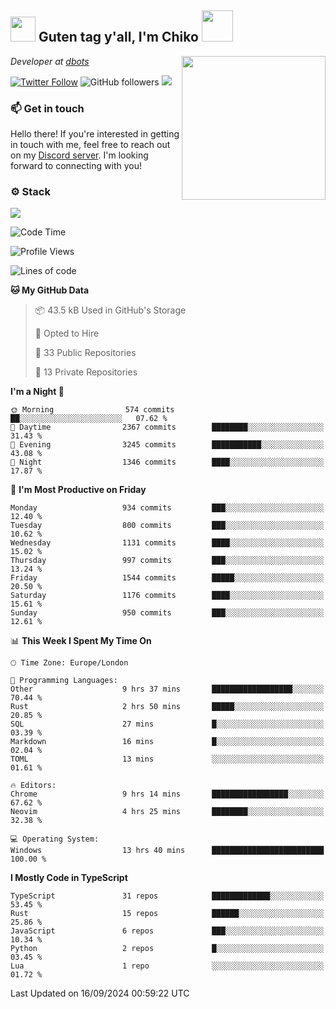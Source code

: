 <h2><img src="https://cdn.discordapp.com/emojis/1100181376730402906.gif?quality=lossless" width="40"> Guten tag y'all, I'm Chiko <img src="https://a.ppy.sh/15907233" width="50"></h2>
<a href="https://cataas.com"><img align='right' src="https://cataas.com/cat" width="230"></a>
<p><em>Developer at <a href="https://github.com/dbotsfun">dbots</a></em></p>

[![Twitter Follow](https://img.shields.io/twitter/follow/chikoxq?label=Follow)](https://twitter.com/intent/follow?screen_name=chikoxq)
![GitHub followers](https://img.shields.io/github/followers/chikof?label=Follow&style=social)
![](https://komarev.com/ghpvc/?username=chikof&color=blue)

### 📫 Get in touch
Hello there! If you're interested in getting in touch with me, feel free to reach out on my [Discord server](https://discord.gg/sejc7TnX6N). I'm looking forward to connecting with you!

### ⚙️ Stack
[![](https://skillicons.dev/icons?i=git,kubernetes,docker,js,ts,cloudflare,css,deno,express,graphql,html,mongodb,nestjs,py,react,apollo,bash,java,lua,nextjs,netlify,nodejs,ps,powershell,rust,neovim,tauri,sentry,postgres,tailwind,prisma,actix,workers)](https://skillicons.dev)

<!--START_SECTION:waka-->
![Code Time](http://img.shields.io/badge/Code%20Time-1%2C816%20hrs%2040%20mins-blue)

![Profile Views](http://img.shields.io/badge/Profile%20Views-0-blue)

![Lines of code](https://img.shields.io/badge/From%20Hello%20World%20I%27ve%20Written-6.6%20million%20lines%20of%20code-blue)

**🐱 My GitHub Data** 

> 📦 43.5 kB Used in GitHub's Storage 
 > 
> 💼 Opted to Hire
 > 
> 📜 33 Public Repositories 
 > 
> 🔑 13 Private Repositories 
 > 
**I'm a Night 🦉** 

```text
🌞 Morning                574 commits         ██░░░░░░░░░░░░░░░░░░░░░░░   07.62 % 
🌆 Daytime                2367 commits        ████████░░░░░░░░░░░░░░░░░   31.43 % 
🌃 Evening                3245 commits        ███████████░░░░░░░░░░░░░░   43.08 % 
🌙 Night                  1346 commits        ████░░░░░░░░░░░░░░░░░░░░░   17.87 % 
```
📅 **I'm Most Productive on Friday** 

```text
Monday                   934 commits         ███░░░░░░░░░░░░░░░░░░░░░░   12.40 % 
Tuesday                  800 commits         ███░░░░░░░░░░░░░░░░░░░░░░   10.62 % 
Wednesday                1131 commits        ████░░░░░░░░░░░░░░░░░░░░░   15.02 % 
Thursday                 997 commits         ███░░░░░░░░░░░░░░░░░░░░░░   13.24 % 
Friday                   1544 commits        █████░░░░░░░░░░░░░░░░░░░░   20.50 % 
Saturday                 1176 commits        ████░░░░░░░░░░░░░░░░░░░░░   15.61 % 
Sunday                   950 commits         ███░░░░░░░░░░░░░░░░░░░░░░   12.61 % 
```


📊 **This Week I Spent My Time On** 

```text
🕑︎ Time Zone: Europe/London

💬 Programming Languages: 
Other                    9 hrs 37 mins       ██████████████████░░░░░░░   70.44 % 
Rust                     2 hrs 50 mins       █████░░░░░░░░░░░░░░░░░░░░   20.85 % 
SQL                      27 mins             █░░░░░░░░░░░░░░░░░░░░░░░░   03.39 % 
Markdown                 16 mins             █░░░░░░░░░░░░░░░░░░░░░░░░   02.04 % 
TOML                     13 mins             ░░░░░░░░░░░░░░░░░░░░░░░░░   01.61 % 

🔥 Editors: 
Chrome                   9 hrs 14 mins       █████████████████░░░░░░░░   67.62 % 
Neovim                   4 hrs 25 mins       ████████░░░░░░░░░░░░░░░░░   32.38 % 

💻 Operating System: 
Windows                  13 hrs 40 mins      █████████████████████████   100.00 % 
```

**I Mostly Code in TypeScript** 

```text
TypeScript               31 repos            █████████████░░░░░░░░░░░░   53.45 % 
Rust                     15 repos            ██████░░░░░░░░░░░░░░░░░░░   25.86 % 
JavaScript               6 repos             ███░░░░░░░░░░░░░░░░░░░░░░   10.34 % 
Python                   2 repos             █░░░░░░░░░░░░░░░░░░░░░░░░   03.45 % 
Lua                      1 repo              ░░░░░░░░░░░░░░░░░░░░░░░░░   01.72 % 
```




 Last Updated on 16/09/2024 00:59:22 UTC
<!--END_SECTION:waka-->


<!--
<p align="center">
     <a href="https://discord.gg/HhybNhchcC"><img src="https://invidget.switchblade.xyz/sejc7TnX6N" align="center" ><a>
</p> 
-->
